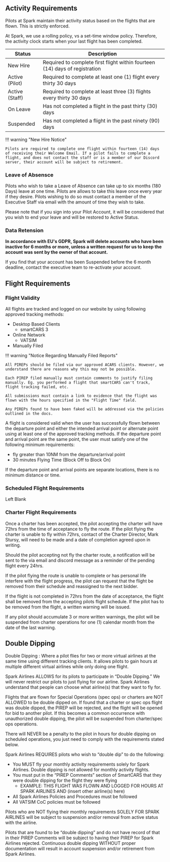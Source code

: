 ## Activity Requirements
Pilots at Spark maintain their activity status based on the flights that are flown. This is strictly enforced.

At Spark, we use a rolling policy, vs a set-time window policy. Therefore, the activity clock starts when your last flight has been completed.

<center>

| Status	        | Description |
| ----------------- | ----------- |
| New Hire	        | Required to complete first flight within fourteen (14) days of registration |
| Active (Pilot)	| Required to complete at least one (1) flight every thirty 30 days |
| Active (Staff)	| Required to complete at least three (3) flights every thirty 30 days |
| On Leave	        | Has not completed a flight in the past thirty (30) days |
| Suspended	        | Has not completed a flight in the past ninety (90) days |

</center>

!!! warning "New Hire Notice"

    Pilots are required to complete one flight within fourteen (14) days of receiving their Welcome Email. If a pilot fails to complete a flight, and does not contact the staff or is a member of our Discord server, their account will be subject to retirement.


### Leave of Absensce
Pilots who wish to take a Leave of Absence can take up to six months (180 Days) leave at one time. Pilots are allows to take this leave once every year if they desire. Pilots wishing to do so must contact a member of the Executive Staff via email with the amount of time they wish to take. 

Please note that if you sign into your Pilot Account, it will be considered that you wish to end your leave and will be restored to Active Status. 

### Data Retension
**In accordance with EU's GDPR, Spark will delete accounts who have been inactive for 6 months or more, unless a written request for us to keep the account was sent by the owner of that account.**

If you find that your account has been Suspended before the 6 month deadline, contact the executive team to re-activate your account.

## Flight Requirements

### Flight Validity

All flights are tracked and logged on our website by using following approved tracking methods:

- Desktop Based Clients
    - smartCARS 3
- Online Network
    - VATSIM
- Manually Filed

!!! warning "Notice Regarding Manually Filed Reports"

    All PIREPs should be filed via our approved ACARS clients. However, we understand there are reasons why this may not be possible.

    Each PIREP filed manually must contain comments to justify filing manually. Eg. you performed a flight that smartCARS can't track, flight tracking failed, etc.

    All submissions must contain a link to evidence that the flight was flown with the hours specified in the "Flight Time" field.

    Any PIREPs found to have been faked will be addressed via the policies outlined in the docs.

A flight is considered valid when the user has successfully flown between the departure point and either the intended arrival point or alternate point using at least one of the approved tracking methods. If the departure point and arrival point are the same point, the user must satisfy one of the following minimum requirements:

- fly greater than 10NM from the departure/arrival point
- 30 minutes Flying Time (Block Off to Block On)

If the departure point and arrival points are separate locations, there is no minimum distance or time.

### Scheduled Flight Requirements

Left Blank

### Charter Flight Requirements

Once a charter has been accepted, the pilot accepting the charter will have 72hrs from the time of acceptance to fly the route. If the pilot flying the charter is unable to fly within 72hrs, contact of the Charter Director, Mark Stursy, will need to be made and a date of completion agreed upon in writing.

Should the pilot accepting not fly the charter route, a notification will be sent to the via email and discord message as a reminder of the pending flight every 24hrs.

If the pilot flying the route is unable to complete or has personal life interfere with the flight progress, the pilot can request that the flight be removed from their schedule and reassigned to the next bidder.

If the flight is not completed in 72hrs from the date of acceptance, the flight shall be removed from the accepting pilots flight schedule. If the pilot has to be removed from the flight, a written warning will be issued.

If any pilot should accumulate 3 or more written warnings, the pilot will be suspended from charter operations for one (1) calendar month from the date of the last warning.

## Double Dipping

Double Dipping 
:   Where a pilot flies for two or more virtual airlines at the same time using different tracking clients. It allows pilots to gain hours at multiple different virtual airlines while only doing one flight.

Spark Airlines ALLOWS for its pilots to participate in “Double Dipping.” We will never restrict our pilots to just flying for our airline. Spark Airlines understand that people can choose what airline(s) that they want to fly for.

Flights that are flown for Special Operations (spec ops) or charters are NOT ALLOWED to be double dipped on. If found that a charter or spec ops flight was double dipped, the PIREP will be rejected, and the flight will be opened for bid to another pilot. If this becomes a common occurrence with unauthorized double dipping, the pilot will be suspended from charter/spec ops operations.

There will NEVER be a penalty to the pilot in hours for double dipping on scheduled operations, you just need to comply with the requirements stated below.

Spark Airlines REQUIRES pilots who wish to “double dip” to do the following:

- You MUST fly your monthly activity requirements solely for Spark Airlines. Double dipping is not allowed for monthly activity flights.
- You must put in the “PIREP Comments” section of SmartCARS that they were double dipping for the flight they were flying
    - EXAMPLE: THIS FLIGHT WAS FLOWN AND LOGGED FOR HOURS AT SPARK AIRLINES AND (insert other airline(s) here)
- All Spark Airlines Policies and Procedures must be followed
- All VATSIM CoC policies must be followed

Pilots who are NOT flying their monthly requirements SOLELY FOR SPARK AIRLINES will be subject to suspension and/or removal from active status with the airline.

Pilots that are found to be “double dipping” and do not have record of that in their PIREP Comments will be subject to having their PIREP for Spark Airlines rejected. Continuous double dipping WITHOUT proper documentation will result in account suspension and/or retirement from Spark Airlines.

